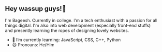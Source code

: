 ## Hey wassup guys!👋

I'm Bageesh. Currently in college. I'm a tech enthusiast with a passion for all things digital. I'm also into web development (especially front-end stuffs) and presently learning the ropes of designing lovely websites.

- 🌱 I’m currently learning: JavaScript, CSS, C++, Python
- 😄 Pronouns: He/Him
<!--
**Enigma1745/Enigma1745** is a ✨ _special_ ✨ repository because its `README.md` (this file) appears on your GitHub profile.

Here are some ideas to get you started:

- 🔭 I’m currently working on ...
- 🌱 I’m currently learning ...
- 👯 I’m looking to collaborate on ...
- 🤔 I’m looking for help with ...
- 💬 Ask me about ...
- 📫 How to reach me: ...
- 😄 Pronouns: ...
- ⚡ Fun fact: ...
-->
